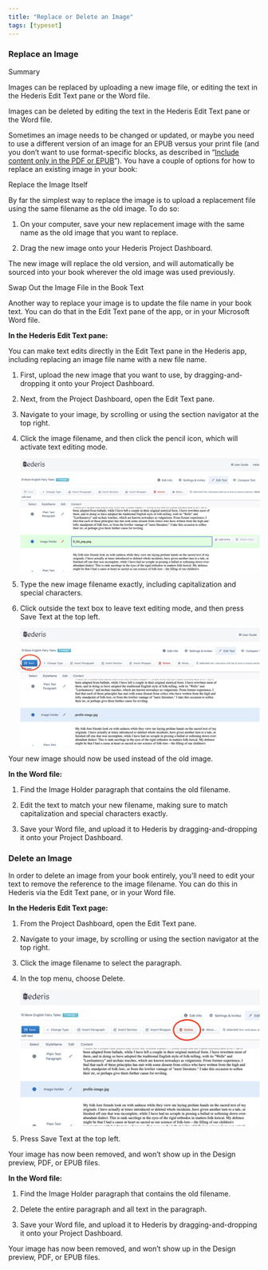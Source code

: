 ```yaml
---
title: "Replace or Delete an Image"
tags: [typeset]
---
```

 
<html><body><section data-type="chapter" class="hsecchapter" data-hederis-type="hsecchapter" id="replace-an-image" data-pi-attrs="id: replace-an-image; data-tags: typeset;" role="doc-chapter" data-tags="typeset" data-author-name=" " data-book-title=" " title="Replace or Delete an Image"><section class="hwprsubsection" data-hederis-type="hwprsubsection" id="prPujXn2G" data-type="subsection" title="Replace an Image"><h1 data-hederis-type="hblktitle" class="hblktitle" id="ptg8iicht">Replace an Image</h1><aside class="hwprbox box" data-hederis-type="hwprbox" id="pcCZZ6RDB" data-type="sidebar"><p class="hblktype" data-hederis-type="hblktype" id="plZQ4gDTJ">Summary</p><p class="hblkp" data-hederis-type="hblkp" id="pXcFRjKaI">Images can be replaced by uploading a new image file, or editing the text in the Hederis Edit Text pane or the Word file.</p><p class="hblkp" data-hederis-type="hblkp" id="pSF0AR0ZZ">Images can be deleted by editing the text in the Hederis Edit Text pane or the Word file.</p></aside><p class="hblkp" data-hederis-type="hblkp" id="pmwfdoYfL">Sometimes an image needs to be changed or updated, or maybe you need to use a different version of an image for an EPUB versus your print file (and you don&#8217;t want to use format-specific blocks, as described in &#8220;<a href="{% link _docs/include-custom-content.md %}" data-hederis-type="hspana" id="p2cYqaKJP"><span class="Hyperlink" data-hederis-type="hspnspan" id="pMMKTvbeV">Include content only in the PDF or EPUB</span></a>&#8221;). You have a couple of options for how to replace an existing image in your book:</p><p class="hblkh1" data-hederis-type="hblkh1" id="pZD38YXqX">Replace the Image Itself</p><p class="hblkp" data-hederis-type="hblkp" id="pY5nzmeRb">By far the simplest way to replace the image is to upload a replacement file using the same filename as the old image. To do so:</p><ol class="hwprnumlist" data-hederis-type="hwprnumlist" id="pOUMJtaVF"><li class="hblkoli" data-hederis-type="hblkoli" id="lil8r9yq6M"><p class="hblkoli" data-hederis-type="hblklip" id="pffmiuJR9">On your computer, save your new replacement image with the same name as the old image that you want to replace.</p></li><li class="hblkoli" data-hederis-type="hblkoli" id="liAdIlzYTQ"><p class="hblkoli" data-hederis-type="hblklip" id="pmyyChHUW">Drag the new image onto your Hederis Project Dashboard. </p></li></ol><p class="hblkp" data-hederis-type="hblkp" id="pIjhfnwTU">The new image will replace the old version, and will automatically be sourced into your book wherever the old image was used previously.</p><p class="hblkh1" data-hederis-type="hblkh1" id="pFDm5anBN">Swap Out the Image File in the Book Text</p><p class="hblkp" data-hederis-type="hblkp" id="pQyiZ0W9Z">Another way to replace your image is to update the file name in your book text. You can do that in the Edit Text pane of the app, or in your Microsoft Word file.</p><p class="hblkp" data-hederis-type="hblkp" id="pCKSFX2J3"><strong data-hederis-type="hspanstrong" id="pjpcEmcRa">In the <strong class="hspanstrong" data-hederis-type="hspanstrong" id="pLlfrA6wA">Hederis Edit Text pane:</strong></strong></p><p class="hblkp" data-hederis-type="hblkp" id="phWO9qo0s">You can make text edits directly in the Edit Text pane in the Hederis app, including replacing an image file name with a new file name.</p><ol class="hwprnumlist" data-hederis-type="hwprnumlist" id="pFncghkpD"><li class="hblkoli" data-hederis-type="hblkoli" id="liOsdhRv2T"><p class="hblkoli" data-hederis-type="hblklip" id="pHOSJX38F">First, upload the new image that you want to use, by dragging-and-dropping it onto your Project Dashboard.</p></li><li class="hblkoli" data-hederis-type="hblkoli" id="liATLq9nII"><p class="hblkoli" data-hederis-type="hblklip" id="p44ZQ2cAH">Next, from the Project Dashboard, open the Edit Text pane.</p></li><li class="hblkoli" data-hederis-type="hblkoli" id="lis8jFWgYs"><p class="hblkoli" data-hederis-type="hblklip" id="pktffwenL">Navigate to your image, by scrolling or using the section navigator at the top right.</p></li><li class="hblkoli" data-hederis-type="hblkoli" id="liXayfAayV"><p class="hblkoli" data-hederis-type="hblklip" id="pwuBFQnN6">Click the image filename, and then click the pencil icon, which will activate text editing mode.</p><img data-hederis-type="hblkimg" class="hblkimg" id="p1wjeGhto" src="/images/replaceimage1.png" data-img-src="/images/replaceimage1.png"/></li><li class="hblkoli" data-hederis-type="hblkoli" id="ligw6Nc8We"><p class="hblkoli" data-hederis-type="hblklip" id="ptEvhJNjk">Type the new image filename exactly, including capitalization and special characters.</p></li><li class="hblkoli" data-hederis-type="hblkoli" id="liczBmoDXh"><p class="hblkoli" data-hederis-type="hblklip" id="pj2hIhMxX">Click outside the text box to leave text editing mode, and then press Save Text at the top left.</p><img data-hederis-type="hblkimg" class="hblkimg" id="pgSu7nUJ7" src="/images/replaceimage2.png" data-img-src="/images/replaceimage2.png"/></li></ol><p class="hblkp" data-hederis-type="hblkp" id="p8YfpU5Je">Your new image should now be used instead of the old image.</p><p class="hblkp" data-hederis-type="hblkp" id="p2ThN7YVH"><strong class="hspanstrong" data-hederis-type="hspanstrong" id="pJGkAuF7c">In the Word file:</strong></p><ol class="hwprnumlist" data-hederis-type="hwprnumlist" id="pNFNB9sm6"><li class="hblkoli" data-hederis-type="hblkoli" id="liOcyEQyuU"><p class="hblkoli" data-hederis-type="hblklip" id="pa2n5GFqu">Find the Image Holder paragraph that contains the old filename.</p></li><li class="hblkoli" data-hederis-type="hblkoli" id="liR2j2e3E5"><p class="hblkoli" data-hederis-type="hblklip" id="pgupRn8S8">Edit the text to match your new filename, making sure to match capitalization and special characters exactly.</p></li><li class="hblkoli" data-hederis-type="hblkoli" id="li5Sj6FfLS"><p class="hblkoli" data-hederis-type="hblklip" id="p3ImfG5xY">Save your Word file, and upload it to Hederis by dragging-and-dropping it onto your Project Dashboard.</p></li></ol></section><section class="hwprsubsection" data-hederis-type="hwprsubsection" id="pAmjyR0MC" data-type="subsection" title="Delete an Image"><h1 data-hederis-type="hblktitle" class="hblktitle" id="pzeVuQIIa">Delete an Image</h1><p class="hblkp" data-hederis-type="hblkp" id="ps9swnC6z">In order to delete an image from your book entirely, you&#8217;ll need to edit your text to remove the reference to the image filename. You can do this in Hederis via the Edit Text pane, or in your Word file.</p><p class="hblkp" data-hederis-type="hblkp" id="pSK5llkr8"><strong class="hspanstrong" data-hederis-type="hspanstrong" id="pAXaqVztj">In the Hederis Edit Text page:</strong></p><ol class="hwprnumlist" data-hederis-type="hwprnumlist" id="pDU4Gj549"><li class="hblkoli" data-hederis-type="hblkoli" id="li1gyQtmlf"><p class="hblkoli" data-hederis-type="hblklip" id="prwi0Qf9k">From the Project Dashboard, open the Edit Text pane.</p></li><li class="hblkoli" data-hederis-type="hblkoli" id="liFnmWigj6"><p class="hblkoli" data-hederis-type="hblklip" id="pUC0gtXU3">Navigate to your image, by scrolling or using the section navigator at the top right.</p></li><li class="hblkoli" data-hederis-type="hblkoli" id="liVUAT3Yj7"><p class="hblkoli" data-hederis-type="hblklip" id="peMYEHGSX">Click the image filename to select the paragraph.</p></li><li class="hblkoli" data-hederis-type="hblkoli" id="liInN30x5I"><p class="hblkoli" data-hederis-type="hblklip" id="pxJxEKXok">In the top menu, choose Delete.</p><img data-hederis-type="hblkimg" class="hblkimg" id="pw5ijlxv9" src="/images/replaceimage3.png" data-img-src="/images/replaceimage3.png"/></li><li class="hblkoli" data-hederis-type="hblkoli" id="liH8mVwSLj"><p class="hblkoli" data-hederis-type="hblklip" id="p6J3RY92Y">Press Save Text at the top left.</p></li></ol><p class="hblkp" data-hederis-type="hblkp" id="pDRV6k82V">Your image has now been removed, and won&#8217;t show up in the Design preview, PDF, or EPUB files.</p><p class="hblkp" data-hederis-type="hblkp" id="pdfJ5giVg"><strong class="hspanstrong" data-hederis-type="hspanstrong" id="pTNJ4J4Vi">In the Word file:</strong></p><ol class="hwprnumlist" data-hederis-type="hwprnumlist" id="pYt6paxUR"><li class="hblkoli" data-hederis-type="hblkoli" id="li85evxcWp"><p class="hblkoli" data-hederis-type="hblklip" id="pSUOZf1qS">Find the Image Holder paragraph that contains the old filename.</p></li><li class="hblkoli" data-hederis-type="hblkoli" id="liL6Wni2rQ"><p class="hblkoli" data-hederis-type="hblklip" id="pgAZabwcU">Delete the entire paragraph and all text in the paragraph.</p></li><li class="hblkoli" data-hederis-type="hblkoli" id="liFD4wT03G"><p class="hblkoli" data-hederis-type="hblklip" id="phFFFPoJw">Save your Word file, and upload it to Hederis by dragging-and-dropping it onto your Project Dashboard.</p></li></ol><p class="hblkp" data-hederis-type="hblkp" id="prCOThabG">Your image has now been removed, and won&#8217;t show up in the Design preview, PDF, or EPUB files.</p></section></section></body></html>
